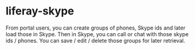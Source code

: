 liferay-skype
=============

From portal users, you can create groups of phones, Skype ids and later load those in Skype. Then in Skype, you can call or chat with those skype ids / phones. You can save / edit / delete those groups for later retrieval.
